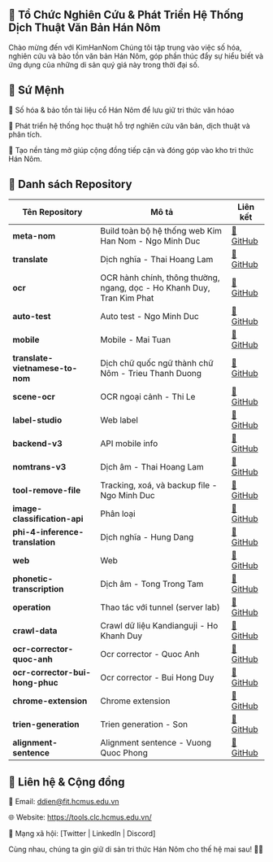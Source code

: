 ## 📜 Tổ Chức Nghiên Cứu & Phát Triển Hệ Thống Dịch Thuật Văn Bản Hán Nôm
Chào mừng đến với KimHanNom Chúng tôi tập trung vào việc số hóa, nghiên cứu và bảo tồn văn bản Hán Nôm, góp phần thúc đẩy sự hiểu biết và ứng dụng của những di sản quý giá này trong thời đại số.

## 🎯 Sứ Mệnh
🔹 Số hóa & bảo tồn tài liệu cổ Hán Nôm để lưu giữ tri thức văn hóao

🔹 Phát triển hệ thống học thuật hỗ trợ nghiên cứu văn bản, dịch thuật và phân tích. 

🔹 Tạo nền tảng mở giúp cộng đồng tiếp cận và đóng góp vào kho tri thức Hán Nôm.

## 📂 Danh sách Repository

| Tên Repository | Mô tả | Liên kết |
|---------------|-------|---------|
| **meta-nom** | Build toàn bộ hệ thống web Kim Han Nom - Ngo Minh Duc | [🔗 GitHub](https://github.com/clc-hcmus-edu-vn/meta-nom) |
| **translate** | Dịch nghĩa - Thai Hoang Lam | [🔗 GitHub](https://github.com/clc-hcmus-edu-vn/translate) |
| **ocr** | OCR hành chính, thông thường, ngang, dọc - Ho Khanh Duy, Tran Kim Phat| [🔗 GitHub](https://github.com/clc-hcmus-edu-vn/ocr) |
| **auto-test** | Auto test - Ngo Minh Duc | [🔗 GitHub](https://github.com/clc-hcmus-edu-vn/auto-test) |
| **mobile** | Mobile - Mai Tuan | [🔗 GitHub](https://github.com/clc-hcmus-edu-vn/mobile) |
| **translate-vietnamese-to-nom** | Dịch chữ quốc ngữ thành chữ Nôm - Trieu Thanh Duong| [🔗 GitHub](https://github.com/clc-hcmus-edu-vn/translate-vietnamese-to-nom) |
| **scene-ocr** | OCR ngoại cảnh - Thi Le | [🔗 GitHub](https://github.com/clc-hcmus-edu-vn/scene-ocr) |
| **label-studio** | Web label | [🔗 GitHub](https://github.com/clc-hcmus-edu-vn/label-studio) |
| **backend-v3** | API mobile info | [🔗 GitHub](https://github.com/clc-hcmus-edu-vn/backend-v3) |
| **nomtrans-v3** | Dịch âm - Thai Hoang Lam | [🔗 GitHub](https://github.com/clc-hcmus-edu-vn/nomtrans-v3) |
| **tool-remove-file** | Tracking, xoá, và backup file - Ngo Minh Duc | [🔗 GitHub](https://github.com/clc-hcmus-edu-vn/tool-remove-file) |
| **image-classification-api** | Phân loại | [🔗 GitHub](https://github.com/clc-hcmus-edu-vn/image-classification-api) |
| **phi-4-inference-translation** | Dịch nghĩa - Hung Dang | [🔗 GitHub](https://github.com/clc-hcmus-edu-vn/phi-4-inference-translation) |
| **web** | Web | [🔗 GitHub](https://github.com/clc-hcmus-edu-vn/web) |
| **phonetic-transcription** | Dịch âm - Tong Trong Tam  | [🔗 GitHub](https://github.com/clc-hcmus-edu-vn/phonetic-transcription) |
| **operation** | Thao tác với tunnel (server lab) | [🔗 GitHub](https://github.com/clc-hcmus-edu-vn/operation) |
| **crawl-data** | Crawl dữ liệu Kandianguji - Ho Khanh Duy| [🔗 GitHub](https://github.com/clc-hcmus-edu-vn/crawl-data) |
| **ocr-corrector-quoc-anh** | Ocr corrector - Quoc Anh | [🔗 GitHub](https://github.com/clc-hcmus-edu-vn/ocr-corrector-quoc-anh) |
| **ocr-corrector-bui-hong-phuc** | Ocr corrector - Bui Hong Duy | [🔗 GitHub](https://github.com/clc-hcmus-edu-vn/ocr-corrector-bui-hong-phuc) |
| **chrome-extension** | Chrome extension | [🔗 GitHub](https://github.com/clc-hcmus-edu-vn/chrome-extension) |
| **trien-generation** | Trien generation - Son | [🔗 GitHub](https://github.com/clc-hcmus-edu-vn/trien-generation) |
| **alignment-sentence** | Alignment sentence - Vuong Quoc Phong | [🔗 GitHub](https://github.com/clc-hcmus-edu-vn/sentence-alignment) |


## 📢 Liên hệ & Cộng đồng
📧 Email: ddien@fit.hcmus.edu.vn 

🌐 Website: https://tools.clc.hcmus.edu.vn/

📢 Mạng xã hội: [Twitter | LinkedIn | Discord]

Cùng nhau, chúng ta gìn giữ di sản tri thức Hán Nôm cho thế hệ mai sau! 📜✨
